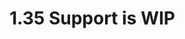 # 1.35 Support is WIP

<!-- # Discord Presence

Now Support beatsaber 1.28 by lixiangwuxian

Everything should works fine, but if you encount any problems, please let me know in issue.

Allows you to see which song you're playing along with other info while playing beat saber on the Oculus Quest.

## Installation

- To install the mod, download the mod below, drop it into BMBF then sync to Beat Saber.
- To set up the mod, you need to install the client on your PC. The client and installation instructions are [here](https://github.com/Lauriethefish/Quest-Discord-Presence-Client).

## Downloads

~~[Mod Download](https://www.questmodding.com/mods/discord-presence_v0.3.3.qmod)~~

You can download the mod from the [releases page](https://github.com/lixiangwuxian/Quest-Discord-Presence/releases/latest)

[Config File](https://github.com/lixiangwuxian/Quest-Discord-Presence/blob/master/default-config.json)

## Credits

* [MadMagic](https://github.com/madmagic007), [zoller27osu](https://github.com/zoller27osu), [Sc2ad](https://github.com/Sc2ad) and [jakibaki](https://github.com/jakibaki) - [beatsaber-hook](https://github.com/sc2ad/beatsaber-hook)
 -->
